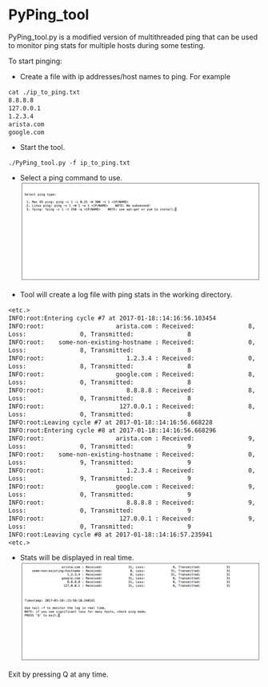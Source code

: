 # PyPing_tool

PyPing_tool.py is a modified version of multithreaded ping that can be used to monitor ping stats for multiple hosts during some testing.

To start pinging:  


* Create a file with ip addresses/host names to ping. For example

```
cat ./ip_to_ping.txt 
8.8.8.8
127.0.0.1
1.2.3.4
arista.com
google.com
```

* Start the tool.
```
./PyPing_tool.py -f ip_to_ping.txt
```

* Select a ping command to use.
![](select-ping-mode.jpg)

* Tool will create a log file with ping stats in the working directory.
```
<etc.>
INFO:root:Entering cycle #7 at 2017-01-18::14:16:56.103454
INFO:root:                    arista.com : Received:               8, Loss:               0, Transmitted:               8
INFO:root:    some-non-existing-hostname : Received:               0, Loss:               8, Transmitted:               8
INFO:root:                       1.2.3.4 : Received:               0, Loss:               8, Transmitted:               8
INFO:root:                    google.com : Received:               8, Loss:               0, Transmitted:               8
INFO:root:                       8.8.8.8 : Received:               8, Loss:               0, Transmitted:               8
INFO:root:                     127.0.0.1 : Received:               8, Loss:               0, Transmitted:               8
INFO:root:Leaving cycle #7 at 2017-01-18::14:16:56.668228
INFO:root:Entering cycle #8 at 2017-01-18::14:16:56.668296
INFO:root:                    arista.com : Received:               9, Loss:               0, Transmitted:               9
INFO:root:    some-non-existing-hostname : Received:               0, Loss:               9, Transmitted:               9
INFO:root:                       1.2.3.4 : Received:               0, Loss:               9, Transmitted:               9
INFO:root:                    google.com : Received:               9, Loss:               0, Transmitted:               9
INFO:root:                       8.8.8.8 : Received:               9, Loss:               0, Transmitted:               9
INFO:root:                     127.0.0.1 : Received:               9, Loss:               0, Transmitted:               9
INFO:root:Leaving cycle #8 at 2017-01-18::14:16:57.235941
<etc.>
```

* Stats will be displayed in real time.
![](ping-running.jpg)

Exit by pressing Q at any time.
